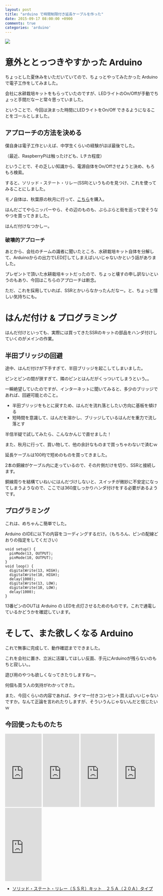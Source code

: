 ```yaml
---
layout: post
title: "arduino で時間制限付き延長ケーブルを作った"
date: 2015-09-17 08:00:00 +0900
comments: true
categories: 'arduino'
---
```


![](
https://skim.milk200.cc/20150917_arduino/IMG_2856.JPG)

# 意外ととっつきやすかった Arduino

ちょっとした夏休みをいただいていてので、ちょっとやってみたかった Arduinoで電子工作をしてみました。

会社に水耕栽培キットをもらっていたのですが、LEDライトのOn/Offが手動でちょっと手間だなーと常々思っていました。

ということで、今回は決まった時間にLEDライトをOn/Off できるようになることをゴールとしました。

## アプローチの方法を決める

僕自身は電子工作といえば、中学生くらいの経験がほぼ最後でした。

（最近、RaspberryPiは触ったけども、Lチカ程度）

ということで、その乏しい知識から、電源自体をOn/Offさせようと決め、もろもろ検索。

すると、ソリッド・ステート・リレー(SSR)というものを見つけ、これを使ってみることにしました。

モノ自体は、秋葉原の秋月に行って、[こちら](http://akizukidenshi.com/catalog/g/gK-00203/)を購入。

はんだごてやらニッパーやら、その辺のものも、ぶらぶらと街を巡って安そうなやつを買ってきました。

はんだ付けなつかしー。

### 破壊的アプローチ

あとから、会社のチームの識者に聞いたところ、水耕栽培キット自体を分解して、Arduinoからの出力でLED灯してしまえばいいじゃないかという話がありました。

プレゼントで頂いた水耕栽培キットだったので、ちょっと壊すの申し訳ないというのもあり、今回はこちらのアプローチは断念。

ただ、これを採用していれば、SSRとかいらなかったんだなー。と、ちょっと惜しい気持ちにも。

# はんだ付け & プログラミング

はんだ付けといっても、実際には買ってきたSSRのキットの部品をハンダ付けしていくのがメインの作業。

## 半田ブリッジの回避

途中、はんだ付けが下手すぎて、半田ブリッジを起こしてしまいました。

ピンとピンの間が狭すぎて、隣のピンとはんだがくっついてしまうという。。

一瞬絶望していたのですが、インターネットに聞いてみると、多少のブリッジであれば、回避可能とのこと。

- 半田ブリッジをもとに戻すため、はんだを流れ落としたい方向に基板を傾ける
- 短時間を意識して、はんだを溶かし、ブリッジしているはんだを重力で流し落とす

半信半疑で試してみたら、こんなかんじで直せました！

また、秋月に行って、買い物して、他の余計なものまで買っちゃわないで済むｗ

延長ケーブルは100均で短めのものを買ってきました。

2本の銅線がケーブル内に走っているので、その片側だけを切り、SSRと接続します。

銅線周りを結構ていねいにはんだづけしないと、スイッチが微妙に不安定になってしまうようなので、ここでは360度しっかりハンダ付けをする必要があるようです。

## プログラミング

これは、めちゃんこ簡単でした。

Arduino のIDEに以下の内容をコーディングするだけ。（もちろん、ピンの配線どおりの指定をしてください）

```
void setup() {
  pinMode(13, OUTPUT);
  pinMode(10, OUTPUT);
}
void loop() {
  digitalWrite(13, HIGH);
  digitalWrite(10, HIGH);
  delay(1000);
  digitalWrite(13, LOW);
  digitalWrite(10, LOW);
  delay(1000);
}
```

13番ピンのOUTは Arduino の LEDを点灯させるためのものです。これで通電しているかどうかを確認しています。

# そして、また欲しくなる Arduino

これで無事に完成して、動作確認までできました。

これを会社に置き、立派に活躍してほしい反面、手元にArduinoが残らないのもちと寂しい。。

遊び用のやつも欲しくなってきたりしますねー。

何個も買う人の気持がわかってきた。

また、今回くらいの内容であれば、タイマー付きコンセント買えばいいじゃないですか。なんて正論を言われたりしますが、そういうんじゃないんだと信じたいｗ

## 今回使ったものたち

<iframe src="http://rcm-fe.amazon-adsystem.com/e/cm?lt1=_blank&bc1=000000&IS2=1&bg1=FFFFFF&fc1=000000&lc1=0000FF&t=tanukiti_blog-22&o=9&p=8&l=as4&m=amazon&f=ifr&ref=ss_til&asins=B0044X2E5S" style="width:120px;height:240px;" scrolling="no" marginwidth="0" marginheight="0" frameborder="0"></iframe>

<iframe src="http://rcm-fe.amazon-adsystem.com/e/cm?lt1=_blank&bc1=000000&IS2=1&bg1=FFFFFF&fc1=000000&lc1=0000FF&t=tanukiti_blog-22&o=9&p=8&l=as4&m=amazon&f=ifr&ref=ss_til&asins=B0029LGANO" style="width:120px;height:240px;" scrolling="no" marginwidth="0" marginheight="0" frameborder="0"></iframe>

<iframe src="http://rcm-fe.amazon-adsystem.com/e/cm?lt1=_blank&bc1=000000&IS2=1&bg1=FFFFFF&fc1=000000&lc1=0000FF&t=tanukiti_blog-22&o=9&p=8&l=as4&m=amazon&f=ifr&ref=ss_til&asins=B0072QBJT6" style="width:120px;height:240px;" scrolling="no" marginwidth="0" marginheight="0" frameborder="0"></iframe>

<iframe src="http://rcm-fe.amazon-adsystem.com/e/cm?lt1=_blank&bc1=000000&IS2=1&bg1=FFFFFF&fc1=000000&lc1=0000FF&t=tanukiti_blog-22&o=9&p=8&l=as4&m=amazon&f=ifr&ref=ss_til&asins=B007UMNXE6" style="width:120px;height:240px;" scrolling="no" marginwidth="0" marginheight="0" frameborder="0"></iframe>

<iframe src="http://rcm-fe.amazon-adsystem.com/e/cm?lt1=_blank&bc1=000000&IS2=1&bg1=FFFFFF&fc1=000000&lc1=0000FF&t=tanukiti_blog-22&o=9&p=8&l=as4&m=amazon&f=ifr&ref=ss_til&asins=B009ALRR9M" style="width:120px;height:240px;" scrolling="no" marginwidth="0" marginheight="0" frameborder="0"></iframe>

- [ソリッド・ステート・リレー（ＳＳＲ）キット　２５Ａ（２０Ａ）タイプ](http://akizukidenshi.com/catalog/g/gK-00203/)
